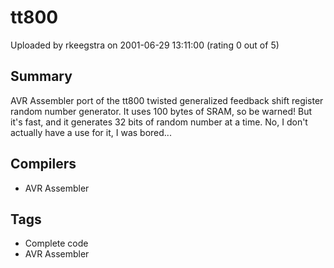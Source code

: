 # tt800

Uploaded by rkeegstra on 2001-06-29 13:11:00 (rating 0 out of 5)

## Summary

AVR Assembler port of the tt800 twisted generalized feedback shift register random number generator. It uses 100 bytes of SRAM, so be warned! But it's fast, and it generates 32 bits of random number at a time. No, I don't actually have a use for it, I was bored...

## Compilers

- AVR Assembler

## Tags

- Complete code
- AVR Assembler
